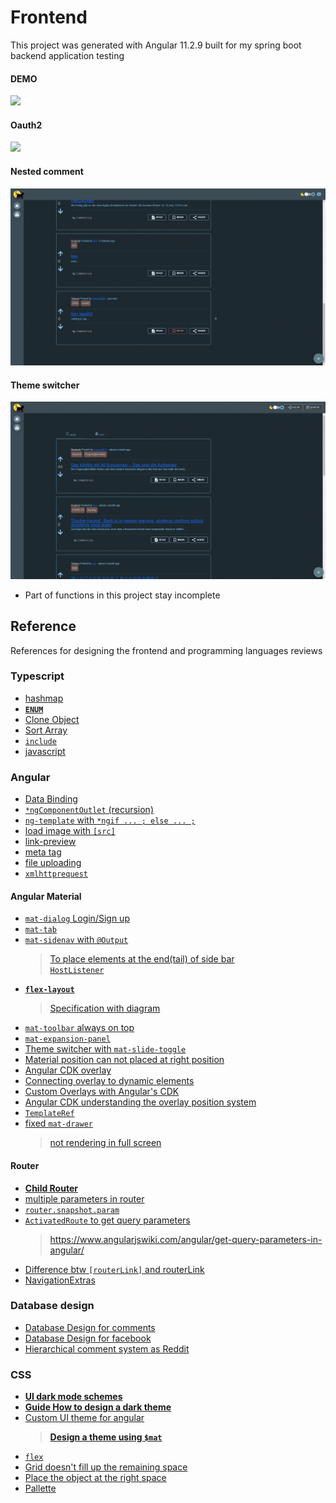 # Frontend

This project was generated with Angular 11.2.9 built for my spring boot backend application testing 


#### DEMO

![](gif/userDemo.gif)
#### Oauth2
![](gif/oauth2User.gif)

#### Nested comment
![](gif/comment.gif)

#### Theme switcher
![](gif/themeSwitcher.gif)

- Part of functions in this project stay incomplete

## Reference 

References for designing the frontend and programming languages reviews

### Typescript
- [hashmap](https://stackoverflow.com/questions/42211175/typescript-hashmap-dictionary-interface)  
- **[`ENUM`](https://medium.com/enjoy-life-enjoy-coding/typescript-%E5%96%84%E7%94%A8-enum-%E6%8F%90%E9%AB%98%E7%A8%8B%E5%BC%8F%E7%9A%84%E5%8F%AF%E8%AE%80%E6%80%A7-%E5%9F%BA%E6%9C%AC%E7%94%A8%E6%B3%95-feat-javascript-b20d6bbbfe00)**   
- [Clone Object](https://stackoverflow.com/questions/44808882/cloning-an-array-in-javascript-typescript/54138394)  
- [Sort Array](https://stackoverflow.com/questions/1129216/sort-array-of-objects-by-string-property-value)    
- [`include`](https://developer.mozilla.org/de/docs/Web/JavaScript/Reference/Global_Objects/Array/includes)  
- [javascript](https://flaviocopes.com/how-to-sort-array-of-objects-by-property-javascript/)  

### Angular 
- [Data Binding](https://blog.johnwu.cc/article/angular-4-%E6%95%99%E5%AD%B8-data-binding.html)    
- [`*ngComponentOutlet` (recursion)](https://ithelp.ithome.com.tw/articles/10206447)    
- [`ng-template` with `*ngif ... ; else ... ;`](https://ithelp.ithome.com.tw/articles/10205494)     
- [load image with `[src]`](https://stackoverflow.com/questions/42793292/how-to-load-image-and-other-assets-in-angular-an-project)  
- [link-preview](https://dev-reboot.com/link-preview/)     
- [meta tag](https://stackoverflow.com/questions/48330535/dynamically-add-meta-description-based-on-route-in-angular)
- [file uploading](https://www.freecodecamp.org/news/formdata-explained/)  
- [`xmlhttprequest`](https://stackoverflow.com/questions/52749230/authorization-token-not-sent-with-xmlhttprequest)   

#### Angular Material

- [`mat-dialog` Login/Sign up](https://medium.com/wizdm-genesys/authenticating-users-with-a-pop-up-dialog-in-angular-7e91c2ff0dc4)   
- [`mat-tab`](https://material.angular.io/components/tabs/examples)   
- [`mat-sidenav` with `@Output`](https://code-maze.com/angular-material-navigation/)   
  > [To place elements at the end(tail) of side bar](https://stackoverflow.com/questions/56265020-how-to-push-mat-list-items-to-the-bottom-without-using-absolute-position-in-angu)    
  > [`HostListener`](https://stackoverflow.com/questions/35527456/angular-window-resize-event)    
- **[`flex-layout`](https://blog.poychang.net/use-angular-flex-layout-package/)**
  > [Specification with diagram](https://tburleson-layouts-demos.firebaseapp.com/#/docs)
- [`mat-toolbar` always on top](https://github.com/angular/components/issues/735)  
- [`mat-expansion-panel`](https://www.freakyjolly.com/angular-material-expansion-panel-accordion-in-angular-project-using-material/)  
- [Theme switcher with `mat-slide-toggle`](https://github.com/thisiszoaib/angular-dark-mode)
- [Material position can not placed at right position](https://stackoverflow.com/questions/44163721/modal-dialog-is-opening-at-the-bottom-of-the-screen-and-not-behaving-properly) 
- [Angular CDK overlay](https://www.decodedfrontend.io/angular-cdk-overlay-module/)     
- [Connecting overlay to dynamic elements](https://stackoverflow.com/questions/50844056/connecting-overlay-to-dynamic-elements)   
- [Custom Overlays with Angular's CDK](https://blog.thoughtram.io/angular/2017/11/20/custom-overlays-with-angulars-cdk.html)   
- [Angular CDK understanding the overlay position system](https://stackoverflow.com/questions/52432447/angular-cdk-understanding-the-overlay-position-system)    
- [`TemplateRef`](https://angular.io/api/core/TemplateRef)  
- [fixed `mat-drawer`](https://stackoverflow.com/questions/51945107/angular-material-mat-drawer-in-full-height-flex-content-overflow-auto)   
  > [not rendering in full screen ](https://stackoverflow.com/questions/37334853/cant-get-angular-material-md-sidenav-to-be-100-height)  

#### Router
- **[Child Router](https://indepth.dev/posts/1235/how-to-reuse-common-layouts-in-angular-using-router-2)**
- [multiple parameters in router](https://stackoverflow.com/questions/56271351/how-to-get-id-from-the-url-using-snapshot-or-activatedroute-subscriber-in-angula)   
- [`router.snapshot.param`](https://stackoverflow.com/questions/56271351/how-to-get-id-from-the-url-using-snapshot-or-activatedroute-subscriber-in-angula)   
- [`ActivatedRoute` to get query parameters](https://stackoverflow.com/questions/47455734/how-to-get-query-parameters-from-url-in-angular-5)
  > https://www.angularjswiki.com/angular/get-query-parameters-in-angular/
- [Difference btw `[routerLink]` and routerLink](https://stackoverflow.com/questions/41370760/difference-between-routerlink-and-routerlink)  
- [NavigationExtras](https://angular.io/api/router/NavigationExtras)
### Database design 
- [Database Design for comments](https://stackoverflow.com/questions/8112831/implementing-comments-and-likes-in-database)  
- [Database Design for facebook](https://medium.com/@rithwikkukunuri30/database-design-for-facebook-4f52b55ebe94)  
- [Hierarchical comment system as Reddit](https://www.reddit.com/r/learnprogramming/comments/2n6uhr/how_would_you_model_a_hierarchical_comment_system/)   


### CSS

- **[UI dark mode schemes](https://uxdesign.cc/dark-mode-ui-design-the-definitive-guide-part-1-color-53dcfaea5129)**
- **[Guide How to design a dark theme](https://blog.prototypr.io/how-to-design-a-dark-theme-for-your-android-app-3daeb264637)**
- [Custom UI theme for angular](https://indepth.dev/posts/1320/custom-theme-for-angular-material-components-series-part-1-create-a-theme)  
  > **[Design a theme using `$mat`](https://github.com/angular/components/issues/6244#issuecomment-480710626)**
- [`flex`](http://www.ruanyifeng.com/blog/2015/07/flex-grammar.html)   
- [Grid doesn't fill up the remaining space](https://stackoverflow.com/questions/63048203/css-grid-doesnt-fill-up-the-remaining-space)
- [Place the object at the right space](https://css-tricks.com/quick-css-trick-how-to-center-an-object-exactly-in-the-center/)   
- [Pallette](https://colorhunt.co/)
